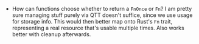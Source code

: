 * How can functions choose whether to return a `FnOnce` or `Fn`?
  I am pretty sure managing stuff purely via QTT doesn't suffice, since we use usage for storage info.
  This would then better map onto Rust's `Fn` trait, representing a real resource that's usable multiple times.
  Also works better with cleanup afterwards.
